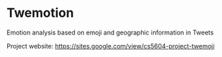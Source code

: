 # Twemotion
Emotion analysis based on emoji and geographic information in Tweets

Project website: https://sites.google.com/view/cs5604-project-twemoji
